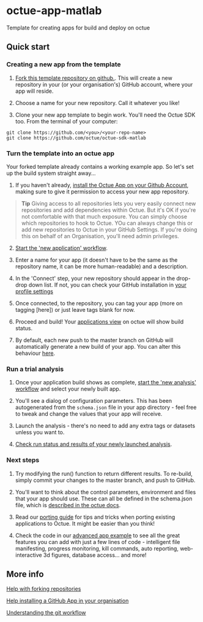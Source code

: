# octue-app-matlab
Template for creating apps for build and deploy on octue

## Quick start


### Creating a new app from the template

1. [Fork this template repository on github.](https://github.com/octue/octue-app-matlab#fork-destination-box). This will create a new repository in your (or your organisation's) GitHub account, where your app will reside.

2. Choose a name for your new repository. Call it whatever you like!

3. Clone your new app template to begin work. You'll need the Octue SDK too. From the terminal of your computer:
```
git clone https://github.com/<you>/<your-repo-name>
git clone https://github.com/octue/octue-sdk-matlab
```


### Turn the template into an octue app

Your forked template already contains a working example app. So let's set up the build system straight away...

1. If you haven't already, [install the Octue App on your Github Account](https://github.com/marketplace/octue), making sure to give it permission to access your new app repository.

> **Tip**
> Giving access to all repositories lets you very easily connect new repositories and add dependencies within Octue. But it's OK if you're not comfortable with that much exposure. You can simply choose which repositories to hook to Octue. YOu can always change this or add new repositories to Octue in your GitHub Settings. If you're doing this on behalf of an Organisation, you'll need admin privileges.

2. [Start the 'new application' workflow](https://www.octue.com/applications/new).

3. Enter a name for your app (it doesn't have to be the same as the repository name, it can be more human-readable) and a description.

4. In the 'Connect' step, your new repository should appear in the drop-drop down list. If not, you can check your GitHub installation in [your profile settings](www.octue.com/users/me)

5. Once connected, to the repository, you can tag your app (more on tagging [here]) or just leave tags blank for now.

6. Proceed and build! Your [applications view](www.octue.com/applications/my) on octue will show build status.

7. By default, each new push to the master branch on GitHub will automatically generate a new build of your app. You can alter this behaviour [here]().


### Run a trial analysis

1. Once your application build shows as complete, [start the 'new analysis' workflow](https://www.octue.com/applications/new) and select your newly built app.

2. You'll see a dialog of configuration parameters. This has been autogenerated from the `schema.json` file in your app directory - feel free to tweak and change the values that your app will receive.

3. Launch the analysis - there's no need to add any extra tags or datasets unless you want to.

4. [Check run status and results of your newly launched analysis]( TODO ).


### Next steps

1. Try modifying the run() function to return different results. To re-build, simply commit your changes to the master branch, and push to GitHub.

2. You'll want to think about the control parameters, environment and files that your app should use. These can all be defined in the schema.json file, which is [described in the octue docs]( TODO ).

3. Read our [porting guide]( TODO ) for tips and tricks when porting existing applications to Octue. It might be easier than you think!

4. Check the code in our [advanced app example]( TODO ) to see all the great features you can add with just a few lines of code - intelligent file manifesting, progress monitoring, kill commands, auto reporting, web-interactive 3d figures, database access... and more!


## More info

[Help with forking repositories](https://help.github.com/articles/fork-a-repo/)

[Help installing a GitHub App in your organisation](https://help.github.com/articles/installing-an-app-in-your-organization/)

[Understanding the git workflow](https://guides.github.com/introduction/flow/)
